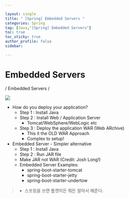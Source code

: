 ```yaml
---

layout: single
title: " [Spring] Embedded Servers "
categories: Spring
tag: [Java,"[Spring] Embedded Servers"]
toc: true
toc_sticky: true
author_profile: false
sidebar:

---
```

# Embedded Servers
/ Embedded Servers /

![](https://i.imgur.com/wni1yrq.png)

- How do you deploy your application?
	- Step 1 : Install Java
	- Step 2 : Install Web / Application Server
		- Tomcat/WebSphere/WebLogic etc
	- Step 3 : Deploy the application WAR (Web ARchive)
		- This it the OLD WAR Approach
		- Complex to setup!
- Embedded Server - Simpler alternative
	- Step 1 : Install Java
	- Step 2 : Run JAR file
	- Make JAR not WAR (Credit: Josh Long!)
	- Embedded Server Examples:
		- spring-boot-starter-tomcat
		- spring-boot-starter-jetty
		- spring-boot-starter-undertow

>- 스프링을 쓰면 톰캣이든 뭐든 알아서 해준다.